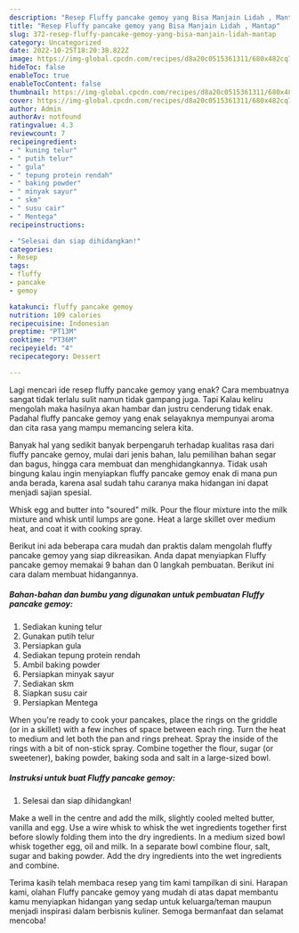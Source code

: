 ```yaml
---
description: "Resep Fluffy pancake gemoy yang Bisa Manjain Lidah , Mantap"
title: "Resep Fluffy pancake gemoy yang Bisa Manjain Lidah , Mantap"
slug: 372-resep-fluffy-pancake-gemoy-yang-bisa-manjain-lidah-mantap
category: Uncategorized
date: 2022-10-25T18:20:38.822Z
image: https://img-global.cpcdn.com/recipes/d8a20c0515361311/680x482cq70/fluffy-pancake-gemoy-foto-resep-utama.jpg
hideToc: false
enableToc: true
enableTocContent: false
thumbnail: https://img-global.cpcdn.com/recipes/d8a20c0515361311/680x482cq70/fluffy-pancake-gemoy-foto-resep-utama.jpg
cover: https://img-global.cpcdn.com/recipes/d8a20c0515361311/680x482cq70/fluffy-pancake-gemoy-foto-resep-utama.jpg
author: Admin
authorAv: notfound
ratingvalue: 4.3
reviewcount: 7
recipeingredient:
- " kuning telur"
- " putih telur"
- " gula"
- " tepung protein rendah"
- " baking powder"
- " minyak sayur"
- " skm"
- " susu cair"
- " Mentega"
recipeinstructions:

- "Selesai dan siap dihidangkan!"
categories:
- Resep
tags:
- fluffy
- pancake
- gemoy

katakunci: fluffy pancake gemoy 
nutrition: 109 calories
recipecuisine: Indonesian
preptime: "PT13M"
cooktime: "PT36M"
recipeyield: "4"
recipecategory: Dessert

---
```



Lagi mencari ide resep fluffy pancake gemoy yang enak? Cara membuatnya sangat tidak terlalu sulit namun tidak gampang juga. Tapi Kalau keliru mengolah maka hasilnya akan hambar dan justru cenderung tidak enak. Padahal fluffy pancake gemoy yang enak selayaknya mempunyai aroma dan cita rasa yang mampu memancing selera kita.


Banyak hal yang sedikit banyak berpengaruh terhadap kualitas rasa dari fluffy pancake gemoy, mulai dari jenis bahan, lalu pemilihan bahan segar dan bagus, hingga cara membuat dan menghidangkannya. Tidak usah bingung kalau ingin menyiapkan fluffy pancake gemoy enak di mana pun anda berada, karena asal sudah tahu caranya maka hidangan ini dapat menjadi sajian spesial.

Whisk egg and butter into &#34;soured&#34; milk. Pour the flour mixture into the milk mixture and whisk until lumps are gone. Heat a large skillet over medium heat, and coat it with cooking spray.


Berikut ini ada beberapa cara mudah dan praktis dalam mengolah fluffy pancake gemoy yang siap dikreasikan. Anda dapat menyiapkan Fluffy pancake gemoy memakai 9 bahan dan 0 langkah pembuatan. Berikut ini cara dalam membuat hidangannya.

<!--inarticleads1-->

##### Bahan-bahan dan bumbu yang digunakan untuk pembuatan Fluffy pancake gemoy:

1. Sediakan  kuning telur
1. Gunakan  putih telur
1. Persiapkan  gula
1. Sediakan  tepung protein rendah
1. Ambil  baking powder
1. Persiapkan  minyak sayur
1. Sediakan  skm
1. Siapkan  susu cair
1. Persiapkan  Mentega


When you&#39;re ready to cook your pancakes, place the rings on the griddle (or in a skillet) with a few inches of space between each ring. Turn the heat to medium and let both the pan and rings preheat. Spray the inside of the rings with a bit of non-stick spray. Combine together the flour, sugar (or sweetener), baking powder, baking soda and salt in a large-sized bowl. 

<!--inarticleads2-->

##### Instruksi untuk buat Fluffy pancake gemoy:


1. Selesai dan siap dihidangkan!

Make a well in the centre and add the milk, slightly cooled melted butter, vanilla and egg. Use a wire whisk to whisk the wet ingredients together first before slowly folding them into the dry ingredients. In a medium sized bowl whisk together egg, oil and milk. In a separate bowl combine flour, salt, sugar and baking powder. Add the dry ingredients into the wet ingredients and combine. 

Terima kasih telah membaca resep yang tim kami tampilkan di sini. Harapan kami, olahan Fluffy pancake gemoy yang mudah di atas dapat membantu kamu menyiapkan hidangan yang sedap untuk keluarga/teman maupun menjadi inspirasi dalam berbisnis kuliner. Semoga bermanfaat dan selamat mencoba!

